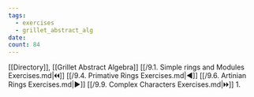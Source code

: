 ```yaml
---
tags:
  - exercises
  - grillet_abstract_alg
date:
count: 84
---
```

[[Directory]], [[Grillet Abstract Algebra]]
[[/9.1. Simple rings and Modules Exercises.md|🞀🞀]] [[/9.4. Primative Rings Exercises.md|◀]] [[/9.6. Artinian Rings Exercises.md|▶]] [[/9.9. Complex Characters Exercises.md|🞂🞂]]
1. 